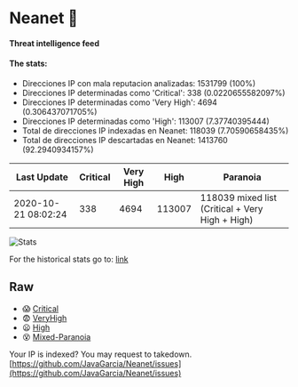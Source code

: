 # Neanet :hocho:
#### Threat intelligence feed
#### The stats:

- Direcciones IP con mala reputacion analizadas: 1531799 (100%)
- Direcciones IP determinadas como 'Critical':  338 (0.0220655582097%)
- Direcciones IP determinadas como 'Very High':  4694 (0.306437071705%)
- Direcciones IP determinadas como 'High':  113007 (7.37740395444)
- Total de direcciones IP indexadas en Neanet:  118039 (7.70590658435%)
- Total de direcciones IP descartadas en Neanet:  1413760 (92.2940934157%)

| Last Update | Critical | Very High | High | Paranoia |
| --- | --- | --- | --- | --- |
| 2020-10-21 08:02:24 | 338 | 4694 | 113007 | 118039 mixed list (Critical + Very High + High)|

![Stats](https://docs.google.com/spreadsheets/d/e/2PACX-1vSnaNMIXVabIpDJjufMlzH7poXnshF3mgd8Is1g9ytUEzVsP5my4Trn8f-xkoLLQ38xpL3HtmUexLo6/pubchart?oid=501124687&format=image)

For the historical stats go to: [link](/stats.csv)
## Raw
- :scream: [Critical](https://raw.githubusercontent.com/JavaGarcia/Neanet/master/blacklists/neanet_critical.txt)
- :fearful: [VeryHigh](https://raw.githubusercontent.com/JavaGarcia/Neanet/master/blacklists/neanet_veryHigh.txtt)
- :frowning: [High](https://raw.githubusercontent.com/JavaGarcia/Neanet/master/blacklists/neanet_high.txt)
- :dizzy_face: [Mixed-Paranoia](https://raw.githubusercontent.com/JavaGarcia/Neanet/master/blacklists/neanet_all.txt)


Your IP is indexed? You may request to takedown. [https://github.com/JavaGarcia/Neanet/issues](https://github.com/JavaGarcia/Neanet/issues)



























































































































































































































































































































































































































































































































































































































































































































































































































































































































































































































































































































































































































































































































































































































































































































































































































